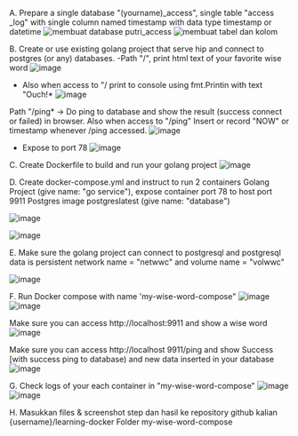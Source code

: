 A. Prepare a single database "(yourname)_access", single table "access _log" with single column named timestamp with data type timestamp or datetime
![membuat database putri_access](https://github.com/putribow/learning-docker/assets/82745332/357124b5-f28d-4a34-b9eb-4762f56f3503)
![membuat tabel dan kolom](https://github.com/putribow/learning-docker/assets/82745332/a8dd3533-785b-4790-ad58-3aaa03e31fe7)


B. Create or use existing golang project that serve hip and connect to postgres (or any) databases.
-Path "/", print html text of your favorite wise word
![image](https://github.com/putribow/learning-docker/assets/82745332/8323d579-5ed8-4e8d-a9f6-e06fc5b3802f)
- Also when access to "/ print to console using fmt.Printin with text "Ouch!*
![image](https://github.com/putribow/learning-docker/assets/82745332/b8da2f1c-1082-4875-a688-9c7ca1c0c9c7)

Path "/ping* -> Do ping to database and show the result (success connect or failed) in browser. Also when access to "/ping" Insert or record "NOW" or timestamp whenever /ping accessed.
![image](https://github.com/putribow/learning-docker/assets/82745332/8b20a6ca-d4b7-4a02-b11b-e5c6310fac0d)
  
- Expose to port 78
  ![image](https://github.com/putribow/learning-docker/assets/82745332/19e814b7-d506-47d3-b2cb-d0d0e42bb620)

C. Create Dockerfile to build and run your golang project
![image](https://github.com/putribow/learning-docker/assets/82745332/4385b921-be95-4066-83e5-b314663485aa)

D. Create docker-compose.yml and instruct to run 2 containers Golang Project (give name: "go service"), expose container port 78 to host port 9911
Postgres image postgreslatest (give name: "database")

![image](https://github.com/putribow/learning-docker/assets/82745332/f748568a-7b9c-4644-b778-921c1b10fa93)

![image](https://github.com/putribow/learning-docker/assets/82745332/981d7452-8659-4d57-8f0c-22185038723f)


E. Make sure the golang project can connect to postgresql and postgresql data is persistent network name = "netwwc" and volume name = "volwwc"

![image](https://github.com/putribow/learning-docker/assets/82745332/9113056a-233d-4979-b1e1-007146b25352)


F. Run Docker compose with name 'my-wise-word-compose"
![image](https://github.com/putribow/learning-docker/assets/82745332/359fc317-90e2-45fc-b081-a658440b5f22)
![image](https://github.com/putribow/learning-docker/assets/82745332/29fa8519-3a35-40f6-a765-e135ad6f6d96)

Make sure you can access http://localhost:9911 and show a wise word
![image](https://github.com/putribow/learning-docker/assets/82745332/fce67358-082b-4426-9abc-152b9d659b8c)

Make sure you can access http://localhost 9911/ping and show Success [with success ping to database) and new data inserted in your database
![image](https://github.com/putribow/learning-docker/assets/82745332/27f45fba-d620-4e1d-a7f5-a8ef2a9771be)


G. Check logs of your each container in "my-wise-word-compose"
![image](https://github.com/putribow/learning-docker/assets/82745332/f8e9cfb6-1f09-47a5-b41d-3bf2ebd6f36a)
![image](https://github.com/putribow/learning-docker/assets/82745332/6e8fbb2a-c1a2-4b0b-8563-b84516e4ac27)


H. Masukkan files & screenshot step dan hasil ke repository github kalian {username}/learning-docker Folder my-wise-word-compose

